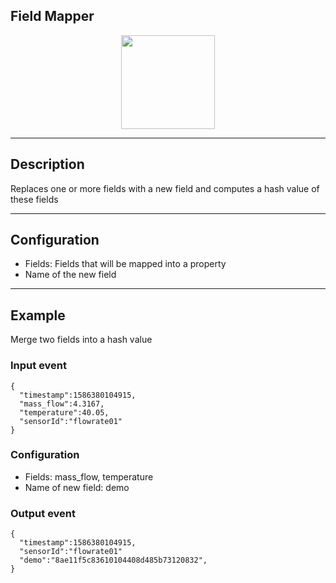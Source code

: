 <!--
  ~ Licensed to the Apache Software Foundation (ASF) under one or more
  ~ contributor license agreements.  See the NOTICE file distributed with
  ~ this work for additional information regarding copyright ownership.
  ~ The ASF licenses this file to You under the Apache License, Version 2.0
  ~ (the "License"); you may not use this file except in compliance with
  ~ the License.  You may obtain a copy of the License at
  ~
  ~    http://www.apache.org/licenses/LICENSE-2.0
  ~
  ~ Unless required by applicable law or agreed to in writing, software
  ~ distributed under the License is distributed on an "AS IS" BASIS,
  ~ WITHOUT WARRANTIES OR CONDITIONS OF ANY KIND, either express or implied.
  ~ See the License for the specific language governing permissions and
  ~ limitations under the License.
  ~
  -->

## Field Mapper

<p align="center">
    <img src="icon.png" width="150px;" class="pe-image-documentation"/>
</p>

***

## Description

Replaces one or more fields with a new field and computes a hash value of these fields

***

## Configuration

* Fields: Fields that will be mapped into a property
* Name of the new field

***

## Example

Merge two fields into a hash value

### Input  event

```
{
  "timestamp":1586380104915,
  "mass_flow":4.3167,
  "temperature":40.05,
  "sensorId":"flowrate01"
}
```

### Configuration

* Fields: mass_flow, temperature
* Name of new field: demo

### Output event

```
{
  "timestamp":1586380104915,
  "sensorId":"flowrate01"
  "demo":"8ae11f5c83610104408d485b73120832",
}
```